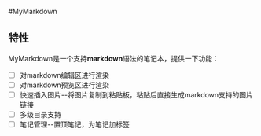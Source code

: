 #MyMarkdown

## 特性 
MyMarkdown是一个支持**markdown**语法的笔记本，提供一下功能：
- [ ] 对markdown编辑区进行渲染
- [ ] 对markdown预览区进行渲染
- [ ] 快速插入图片--将图片复制到粘贴板，粘贴后直接生成markdown支持的图片链接
- [ ] 多级目录支持
- [ ] 笔记管理--置顶笔记，为笔记加标签
